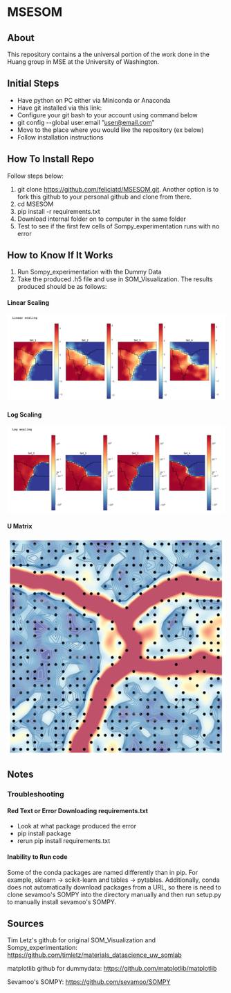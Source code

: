 # MSESOM
## About
This repository contains a the universal portion of the work done in the Huang group in MSE at the University of Washington.

## Initial Steps
- Have python on PC either via Miniconda or Anaconda
- Have git installed via this link:
- Configure your git bash to your account using command below
 - git config --global user.email ”user@email.com”
- Move to the place where you would like the repository (ex below)
- Follow installation instructions


## How To Install Repo
Follow steps below:
1. git clone https://github.com/feliciatd/MSESOM.git. Another option is to fork this github to your personal github and clone from there.
2. cd MSESOM
3. pip install -r requirements.txt
4. Download internal folder on to computer in the same folder
5. Test to see if the first few cells of Sompy_experimentation runs with no error

## How to Know If It Works
1. Run Sompy_experimentation with the Dummy Data
2. Take the produced .h5 file and use in SOM_Visualization. The results produced should be as follows:
#### Linear Scaling
![Linear Scaling](readme_img/Linear_scaling.png)
#### Log Scaling
![Log Scaling](readme_img/Log_scaling.png)
#### U Matrix
![U Matrix](readme_img/U-matrix.png)

## Notes
### Troubleshooting
#### Red Text or Error Downloading requirements.txt
- Look at what package produced the error
- pip install package
- rerun pip install requirements.txt

#### Inability to Run code
Some of the conda packages are named differently than in pip. For example, sklearn -> scikit-learn and tables -> pytables. Additionally, conda does not automatically download packages from a URL, so there is need to clone sevamoo's SOMPY into the directory manually and then run setup.py to manually install sevamoo's SOMPY.


## Sources
Tim Letz's github for original SOM_Visualization and Sompy_experimentation: https://github.com/timletz/materials_datascience_uw_somlab

matplotlib github for dummydata: https://github.com/matplotlib/matplotlib

Sevamoo's SOMPY: https://github.com/sevamoo/SOMPY
